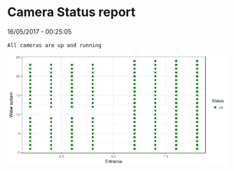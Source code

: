 Camera Status report
================
16/05/2017 - 00:25:05

    All cameras are up and running

![](camreport_files/figure-markdown_github/unnamed-chunk-2-1.png)
